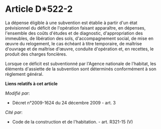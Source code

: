 # Article D*522-2

La dépense éligible à une subvention est établie à partir d'un état prévisionnel du déficit de l'opération faisant
apparaître, en dépenses, l'ensemble des coûts d'études et de diagnostic, d'appropriation des immeubles, de libération des
sols, d'accompagnement social, de mise en œuvre du relogement, le cas échéant à titre temporaire, de maîtrise d'ouvrage et de
maîtrise d'œuvre, conduite d'opération et, en recettes, le produit des charges foncières. 

Lorsque ce déficit est subventionné par l'Agence nationale de l'habitat, les éléments d'assiette de la subvention sont
déterminés conformément à son règlement général.

**Liens relatifs à cet article**

_Modifié par_:

  - Décret n°2009-1624 du 24 décembre 2009 - art. 3

_Cité par_:

  - Code de la construction et de l'habitation. - art. R321-15 (V)

